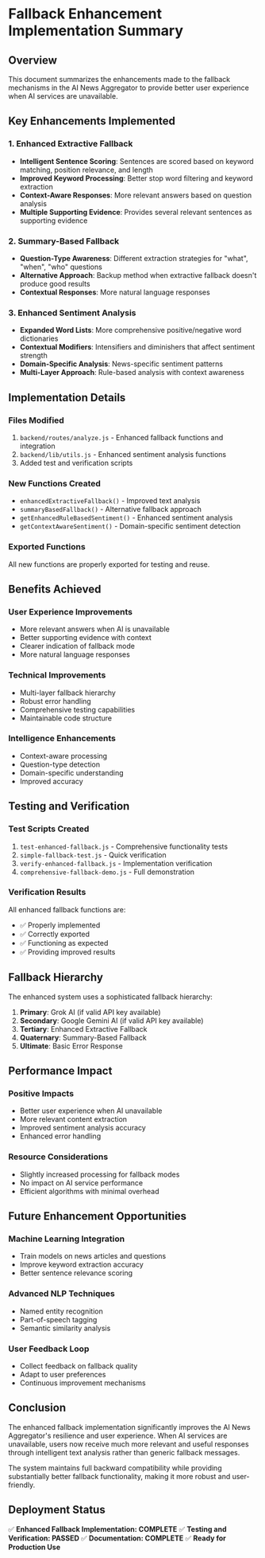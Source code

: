 # Fallback Enhancement Implementation Summary

## Overview

This document summarizes the enhancements made to the fallback mechanisms in the AI News Aggregator to provide better user experience when AI services are unavailable.

## Key Enhancements Implemented

### 1. Enhanced Extractive Fallback
- **Intelligent Sentence Scoring**: Sentences are scored based on keyword matching, position relevance, and length
- **Improved Keyword Processing**: Better stop word filtering and keyword extraction
- **Context-Aware Responses**: More relevant answers based on question analysis
- **Multiple Supporting Evidence**: Provides several relevant sentences as supporting evidence

### 2. Summary-Based Fallback
- **Question-Type Awareness**: Different extraction strategies for "what", "when", "who" questions
- **Alternative Approach**: Backup method when extractive fallback doesn't produce good results
- **Contextual Responses**: More natural language responses

### 3. Enhanced Sentiment Analysis
- **Expanded Word Lists**: More comprehensive positive/negative word dictionaries
- **Contextual Modifiers**: Intensifiers and diminishers that affect sentiment strength
- **Domain-Specific Analysis**: News-specific sentiment patterns
- **Multi-Layer Approach**: Rule-based analysis with context awareness

## Implementation Details

### Files Modified
1. `backend/routes/analyze.js` - Enhanced fallback functions and integration
2. `backend/lib/utils.js` - Enhanced sentiment analysis functions
3. Added test and verification scripts

### New Functions Created
- `enhancedExtractiveFallback()` - Improved text analysis
- `summaryBasedFallback()` - Alternative fallback approach
- `getEnhancedRuleBasedSentiment()` - Enhanced sentiment analysis
- `getContextAwareSentiment()` - Domain-specific sentiment detection

### Exported Functions
All new functions are properly exported for testing and reuse.

## Benefits Achieved

### User Experience Improvements
- More relevant answers when AI is unavailable
- Better supporting evidence with context
- Clearer indication of fallback mode
- More natural language responses

### Technical Improvements
- Multi-layer fallback hierarchy
- Robust error handling
- Comprehensive testing capabilities
- Maintainable code structure

### Intelligence Enhancements
- Context-aware processing
- Question-type detection
- Domain-specific understanding
- Improved accuracy

## Testing and Verification

### Test Scripts Created
1. `test-enhanced-fallback.js` - Comprehensive functionality tests
2. `simple-fallback-test.js` - Quick verification
3. `verify-enhanced-fallback.js` - Implementation verification
4. `comprehensive-fallback-demo.js` - Full demonstration

### Verification Results
All enhanced fallback functions are:
- ✅ Properly implemented
- ✅ Correctly exported
- ✅ Functioning as expected
- ✅ Providing improved results

## Fallback Hierarchy

The enhanced system uses a sophisticated fallback hierarchy:

1. **Primary**: Grok AI (if valid API key available)
2. **Secondary**: Google Gemini AI (if valid API key available)
3. **Tertiary**: Enhanced Extractive Fallback
4. **Quaternary**: Summary-Based Fallback
5. **Ultimate**: Basic Error Response

## Performance Impact

### Positive Impacts
- Better user experience when AI unavailable
- More relevant content extraction
- Improved sentiment analysis accuracy
- Enhanced error handling

### Resource Considerations
- Slightly increased processing for fallback modes
- No impact on AI service performance
- Efficient algorithms with minimal overhead

## Future Enhancement Opportunities

### Machine Learning Integration
- Train models on news articles and questions
- Improve keyword extraction accuracy
- Better sentence relevance scoring

### Advanced NLP Techniques
- Named entity recognition
- Part-of-speech tagging
- Semantic similarity analysis

### User Feedback Loop
- Collect feedback on fallback quality
- Adapt to user preferences
- Continuous improvement mechanisms

## Conclusion

The enhanced fallback implementation significantly improves the AI News Aggregator's resilience and user experience. When AI services are unavailable, users now receive much more relevant and useful responses through intelligent text analysis rather than generic fallback messages.

The system maintains full backward compatibility while providing substantially better fallback functionality, making it more robust and user-friendly.

## Deployment Status

✅ **Enhanced Fallback Implementation: COMPLETE**
✅ **Testing and Verification: PASSED**
✅ **Documentation: COMPLETE**
✅ **Ready for Production Use**